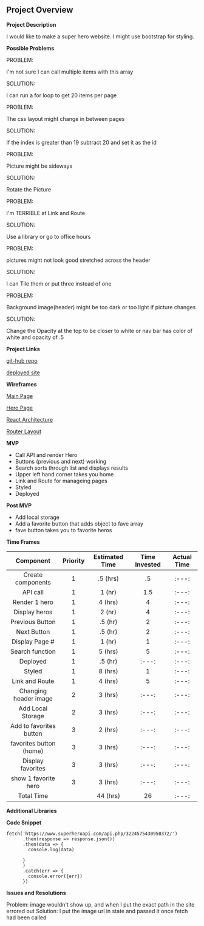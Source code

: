 **Project Overview**
-----------------------
**Project Description**

I would like to make a super hero website. I might use bootstrap for styling.

**Possible Problems**

PROBLEM:

I'm not sure I can call multiple items with this array

SOLUTION:

I can run a for loop to get 20 items per page


PROBLEM:

The css layout might change in between pages

SOLUTION:

If the index is greater than 19 subtract 20 and set it as the id


PROBLEM:

Picture might be sideways

SOLUTION:

Rotate the Picture


PROBLEM:

I'm TERRIBLE at Link and Route

SOLUTION:

Use a library or go to office hours


PROBLEM:

pictures might not look good stretched across the header

SOLUTION:

I can Tile them or put three instead of one


PROBLEM:

Background image(header) might be too dark or too light if picture changes

SOLUTION:

Change the Opacity at the top to be closer to white or nav bar has color of white and opacity of .5



**Project Links**

[git-hub repo](https://github.com/KassidySh/project-2/tree/master/project2)

[deployed site]()


**Wireframes**

[Main Page](https://res.cloudinary.com/dt5zs08ue/image/upload/v1578281708/GA%20project%202/wireframes_mockups_mfoyat.png)

[Hero Page](https://res.cloudinary.com/dt5zs08ue/image/upload/v1578319410/GA%20project%202/wireframes_mockups_1_etblon.png)

[React Architecture](https://res.cloudinary.com/dt5zs08ue/image/upload/v1578319841/GA%20project%202/Untitled_2_jsp6ku.png)

[Router Layout](https://docs.google.com/drawings/d/1FGeLe8REGUPs5DMqmKve7A0xI1Fhi1hu3nJzQf6ubrw/edit?usp=sharing)


**MVP**

- Call API and render Hero
- Buttons (previous and next) working
- Search sorts through list and displays results
- Upper left hand corner takes you home
- Link and Route for manageing pages
- Styled
- Deployed


**Post MVP**

- Add local storage
- Add a favorite button that adds object to fave array
- fave button takes you to favorite heros



**Time Frames**

|        Component        | Priority | Estimated Time | Time Invested | Actual Time |
| :---------------------: | :------: | :------------: | :-----------: | :---------: |
|    Create components    |    1     |    .5 (hrs)    |      .5       |    :---:    |
|        API call         |    1     |     1 (hr)     |      1.5      |    :---:    |
|      Render 1 hero      |    1     |    4 (hrs)     |       4       |    :---:    |
|      Display heros      |    1     |     2 (hr)     |       4       |    :---:    |
|     Previous Button     |    1     |    .5 (hr)     |       2       |    :---:    |
|       Next Button       |    1     |    .5 (hr)     |       2       |    :---:    |
|     Display Page #      |    1     |     1 (hr)     |       1       |    :---:    |
|     Search function     |    1     |    5 (hrs)     |       5       |    :---:    |
|        Deployed         |    1     |    .5 (hr)     |     :---:     |    :---:    |
|         Styled          |    1     |    8 (hrs)     |       1       |    :---:    |
|     Link and Route      |    1     |    4 (hrs)     |       5       |    :---:    |
|  Changing header image  |    2     |    3 (hrs)     |     :---:     |    :---:    |
|    Add Local Storage    |    2     |    3 (hrs)     |     :---:     |    :---:    |
| Add to favorites button |    3     |    2 (hrs)     |     :---:     |    :---:    |
| favorites button (home) |    3     |    3 (hrs)     |     :---:     |    :---:    |
|    Display favorites    |    3     |    3 (hrs)     |     :---:     |    :---:    |
|  show 1 favorite hero   |    3     |    3 (hrs)     |     :---:     |    :---:    |
|       Total Time        |          |    44 (hrs)    |      26       |    :---:    |

**Additional Libraries**

**Code Snippet**

```  
fetch('https://www.superheroapi.com/api.php/3224575430950372/')
      .then(response => response.json())
      .then(data => {
        console.log(data)
       
      }
      )
      .catch(err => {
        console.error({err})
      })
  ```


**Issues and Resolutions**

Problem: image wouldn't show up, and when I put the exact path in the site errored out
Solution: I put the image url in state and passed it once fetch had been called